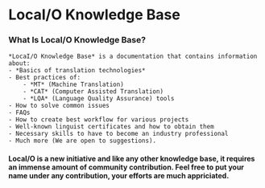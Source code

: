 # LocaI/O Knowledge Base

### What Is LocaI/O Knowledge Base?

```
*LocaI/O Knowledge Base* is a documentation that contains information about:
- *Basics of translation technologies*
- Best practices of:
	- *MT* (Machine Translation) 
	- *CAT* (Computer Assisted Translation) 
	- *LQA* (Language Quality Assurance) tools
- How to solve common issues 
- FAQs 
- How to create best workflow for various projects
- Well-known linguist certificates and how to obtain them
- Necessary skills to have to become an industry professional
- Much more (We are open to suggestions).

```

#### LocaI/O is a new initiative and like any other knowledge base, it requires an immense amount of community contribution. Feel free to put your name under any contribution, your efforts are much appriciated.

